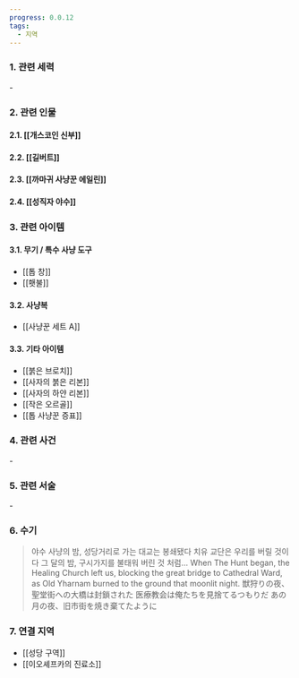 ```yaml
---
progress: 0.0.12
tags:
  - 지역
---
```

### 1. 관련 세력 
\-

### 2. 관련 인물
#### 2.1. [[개스코인 신부]]
#### 2.2. [[길버트]]
#### 2.3. [[까마귀 사냥꾼 에일린]]
#### 2.4. [[성직자 야수]]

### 3. 관련 아이템
#### 3.1. 무기 / 특수 사냥 도구
- [[톱 창]]
- [[횃불]]
#### 3.2. 사냥복
- [[사냥꾼 세트 A]]
#### 3.3. 기타 아이템
- [[붉은 브로치]]
- [[사자의 붉은 리본]]
- [[사자의 하얀 리본]]
- [[작은 오르골]]
- [[톱 사냥꾼 증표]]
### 4. 관련 사건
\-

### 5. 관련 서술
\-
### 6. 수기
> 야수 사냥의 밤, 성당거리로 가는 대교는 봉쇄됐다
치유 교단은 우리를 버릴 것이다
그 달의 밤, 구시가지를 불태워 버린 것 처럼...
When The Hunt began, the Healing Church left us,
blocking the great bridge to Cathedral Ward, as
Old Yharnam burned to the ground that moonlit night.
獣狩りの夜、聖堂街への大橋は封鎖された
医療教会は俺たちを見捨てるつもりだ
あの月の夜、旧市街を焼き棄てたように

### 7. 연결 지역
- [[성당 구역]]
- [[이오셰프카의 진료소]]